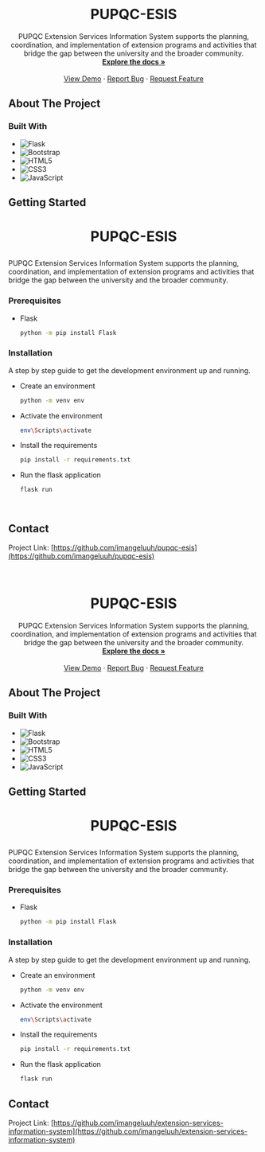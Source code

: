 <!-- PROJECT LOGO -->
<br />
<div align="center">

<h1 align="center">PUPQC-ESIS</h1>

  <p align="center">
PUPQC Extension Services Information System supports the planning, coordination, and implementation of extension programs and activities that bridge the gap between the university and the broader community. 
<br/>
    <a href="https://github.com/imangeluuh/pupqc-esis"><strong>Explore the docs »</strong></a>
    <br />
    <br />
    <a href="https://univ-ems.onrender.com/">View Demo</a>
    ·
    <a href="https://github.com/imangeluuh/pupqc-esis/issues">Report Bug</a>
    ·
    <a href="https://github.com/imangeluuh/pupqc-esis/issues">Request Feature</a>
  </p>
</div>


<!-- ABOUT THE PROJECT -->
## About The Project

### Built With

* ![Flask](https://img.shields.io/badge/flask-%23000.svg?style=for-the-badge&logo=flask&logoColor=white)
* ![Bootstrap](https://img.shields.io/badge/bootstrap-%238511FA.svg?style=for-the-badge&logo=bootstrap&logoColor=white)
* ![HTML5](https://img.shields.io/badge/html5-%23E34F26.svg?style=for-the-badge&logo=html5&logoColor=white)
* ![CSS3](https://img.shields.io/badge/css3-%231572B6.svg?style=for-the-badge&logo=css3&logoColor=white)
* ![JavaScript](https://img.shields.io/badge/javascript-%23323330.svg?style=for-the-badge&logo=javascript&logoColor=%23F7DF1E)


<!-- GETTING STARTED -->
## Getting Started


# <p align="center">PUPQC-ESIS</p>
  
PUPQC Extension Services Information System supports the planning, coordination, and implementation of extension programs and activities that bridge the gap between the university and the broader community. 
   

### Prerequisites
* Flask
  ```sh
  python -m pip install Flask
  ```

### Installation
A step by step guide to get the development environment up and running.
* Create an environment
  ```sh
  python -m venv env
  ```

* Activate the environment
  ```sh
  env\Scripts\activate
  ```

* Install the requirements
  ```sh
  pip install -r requirements.txt
  ```

* Run the flask application
  ```sh
  flask run
  ```

  ```


<!-- CONTACT -->
## Contact

Project Link: [https://github.com/imangeluuh/pupqc-esis](https://github.com/imangeluuh/pupqc-esis)
<!-- PROJECT LOGO -->
<br />
<div align="center">

<h1 align="center">PUPQC-ESIS</h1>

  <p align="center">
PUPQC Extension Services Information System supports the planning, coordination, and implementation of extension programs and activities that bridge the gap between the university and the broader community. 
<br/>
    <a href="https://github.com/imangeluuh/extension-services-information-system"><strong>Explore the docs »</strong></a>
    <br />
    <br />
    <a href="https://univ-esis.onrender.com/">View Demo</a>
    ·
    <a href="https://github.com/imangeluuh/extension-services-information-system/issues">Report Bug</a>
    ·
    <a href="https://github.com/imangeluuh/extension-services-information-system/issues">Request Feature</a>
  </p>
</div>


<!-- ABOUT THE PROJECT -->
## About The Project

### Built With

* ![Flask](https://img.shields.io/badge/flask-%23000.svg?style=for-the-badge&logo=flask&logoColor=white)
* ![Bootstrap](https://img.shields.io/badge/bootstrap-%238511FA.svg?style=for-the-badge&logo=bootstrap&logoColor=white)
* ![HTML5](https://img.shields.io/badge/html5-%23E34F26.svg?style=for-the-badge&logo=html5&logoColor=white)
* ![CSS3](https://img.shields.io/badge/css3-%231572B6.svg?style=for-the-badge&logo=css3&logoColor=white)
* ![JavaScript](https://img.shields.io/badge/javascript-%23323330.svg?style=for-the-badge&logo=javascript&logoColor=%23F7DF1E)


<!-- GETTING STARTED -->
## Getting Started


# <p align="center">PUPQC-ESIS</p>
  
PUPQC Extension Services Information System supports the planning, coordination, and implementation of extension programs and activities that bridge the gap between the university and the broader community. 
   

### Prerequisites
* Flask
  ```sh
  python -m pip install Flask
  ```

### Installation
A step by step guide to get the development environment up and running.
* Create an environment
  ```sh
  python -m venv env
  ```

* Activate the environment
  ```sh
  env\Scripts\activate
  ```

* Install the requirements
  ```sh
  pip install -r requirements.txt
  ```

* Run the flask application
  ```sh
  flask run
  ```

 

<!-- CONTACT -->
## Contact

Project Link: [https://github.com/imangeluuh/extension-services-information-system](https://github.com/imangeluuh/extension-services-information-system)
